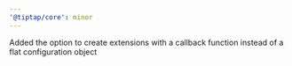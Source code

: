 ```yaml
---
'@tiptap/core': minor
---
```


Added the option to create extensions with a callback function instead of a flat configuration object
